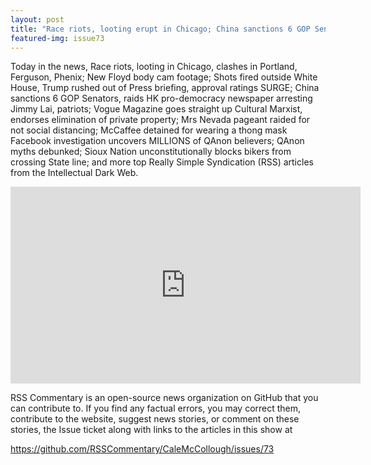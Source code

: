 ```yaml
---
layout: post
title: "Race riots, looting erupt in Chicago; China sanctions 6 GOP Senators, raids pro-democracy newspaper"
featured-img: issue73
---
```


Today in the news, Race riots, looting in Chicago, clashes in Portland, Ferguson, Phenix; New Floyd body cam footage; Shots fired outside White House, Trump rushed out of Press briefing, approval ratings SURGE; China sanctions 6 GOP Senators, raids HK pro-democracy newspaper arresting Jimmy Lai, patriots; Vogue Magazine goes straight up Cultural Marxist, endorses elimination of private property; Mrs Nevada pageant raided for not social distancing; McCaffee detained for wearing a thong mask Facebook investigation uncovers MILLIONS of QAnon believers; QAnon myths debunked; Sioux Nation unconstitutionally blocks bikers from crossing State line; and more top Really Simple Syndication (RSS) articles from the Intellectual Dark Web.

<iframe width="560" height="315" src="https://www.youtube.com/embed/ZX5JZQJaWK0
" frameborder="0" allow="accelerometer; autoplay; encrypted-media; gyroscope; picture-in-picture" allowfullscreen></iframe>

RSS Commentary is an open-source news organization on GitHub that you can contribute to. If you find any factual errors, you may correct them, contribute to the website, suggest news stories, or comment on these stories, the Issue ticket along with links to the articles in this show at 

<https://github.com/RSSCommentary/CaleMcCollough/issues/73>
